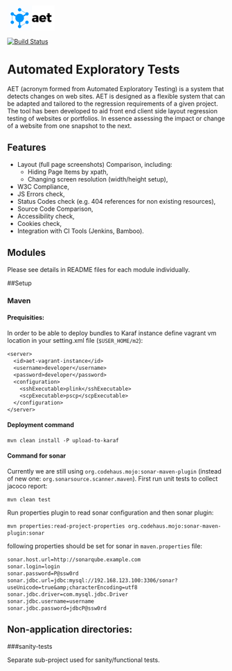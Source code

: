 ![Automated Exploratory Tests](misc/img/logo.png)

[![Build Status](https://travis-ci.org/Cognifide/aet.svg?branch=master)](https://travis-ci.org/Cognifide/aet)

# Automated Exploratory Tests
AET (acronym formed from Automated Exploratory Testing) is a system that detects changes on web sites.
AET is designed as a flexible system that can be adapted and tailored to the regression requirements of a given project.
The tool has been developed to aid front end client side layout regression testing of websites or portfolios. In essence assessing the impact or change of a website from one snapshot to the next.

## Features

* Layout (full page screenshots) Comparison, including:
    * Hiding Page Items by xpath,
    * Changing screen resolution (width/height setup),
* W3C Compliance,
* JS Errors check,
* Status Codes check (e.g. 404 references for non existing resources),
* Source Code Comparison,
* Accessibility check,
* Cookies check,
* Integration with CI Tools (Jenkins, Bamboo).

## Modules

Please see details in README files for each module individually.

##Setup

### Maven
#### Prequisities:

In order to be able to deploy bundles
to Karaf instance define vagrant vm location
in your setting.xml file (`$USER_HOME/m2`):
```
<server>
  <id>aet-vagrant-instance</id>
  <username>developer</username>
  <password>developer</password>
  <configuration>
    <sshExecutable>plink</sshExecutable>
    <scpExecutable>pscp</scpExecutable>
  </configuration>
</server>
```

#### Deployment command
```
mvn clean install -P upload-to-karaf
```

#### Command for sonar

Currently we are still using `org.codehaus.mojo:sonar-maven-plugin`
(instead of new one: `org.sonarsource.scanner.maven`).
First run unit tests to collect jacoco report:
```
mvn clean test
```

Run properties plugin to read sonar configuration and then sonar plugin:
```
mvn properties:read-project-properties org.codehaus.mojo:sonar-maven-plugin:sonar
```
following properties should be set for sonar in `maven.properties` file:
```
sonar.host.url=http://sonarqube.example.com
sonar.login=login
sonar.password=P@ssw0rd
sonar.jdbc.url=jdbc:mysql://192.168.123.100:3306/sonar?useUnicode=true&amp;characterEncoding=utf8
sonar.jdbc.driver=com.mysql.jdbc.Driver
sonar.jdbc.username=username
sonar.jdbc.password=jdbcP@ssw0rd
```

## Non-application directories:
###sanity-tests

Separate sub-project used for sanity/functional tests.